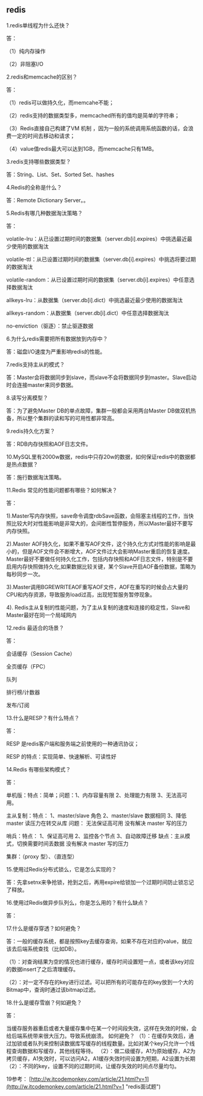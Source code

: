 
## redis ##
1.redis单线程为什么还快？

答：

（1）纯内存操作

（2）非阻塞I/O

2.redis和memcache的区别？

答：

（1）redis可以做持久化，而memcahe不能；

（2）redis支持的数据类型多，memcached所有的值均是简单的字符串；

（3）Redis直接自己构建了VM 机制 ，因为一般的系统调用系统函数的话，会浪费一定的时间去移动和请求；

（4）value值redis最大可以达到1GB，而memcache只有1MB。


3.redis支持哪些数据类型？

答：String、List、Set、Sorted Set、hashes

4.Redis的全称是什么？

答：Remote Dictionary Server。。

5.Redis有哪几种数据淘汰策略？

答：

volatile-lru：从已设置过期时间的数据集（server.db[i].expires）中挑选最近最少使用的数据淘汰

volatile-ttl：从已设置过期时间的数据集（server.db[i].expires）中挑选将要过期的数据淘汰

volatile-random：从已设置过期时间的数据集（server.db[i].expires）中任意选择数据淘汰

allkeys-lru：从数据集（server.db[i].dict）中挑选最近最少使用的数据淘汰

allkeys-random：从数据集（server.db[i].dict）中任意选择数据淘汰

no-enviction（驱逐）：禁止驱逐数据

6.为什么redis需要把所有数据放到内存中？

答：磁盘I/O速度为严重影响redis的性能。

7.redis支持主从的模式？

答：Master会将数据同步到slave，而slave不会将数据同步到master。Slave启动时会连接master来同步数据。

8.读写分离模型？

答：为了避免Master DB的单点故障，集群一般都会采用两台Master DB做双机热备，所以整个集群的读和写的可用性都非常高。

9.redis持久化方案？

答：RDB内存快照和AOF日志文件。

10.MySQL里有2000w数据，redis中只存20w的数据，如何保证redis中的数据都是热点数据？

答：施行数据淘汰策略。

11.Redis 常见的性能问题都有哪些？如何解决？

答：

1).Master写内存快照，save命令调度rdbSave函数，会阻塞主线程的工作，当快照比较大时对性能影响是非常大的，会间断性暂停服务，所以Master最好不要写内存快照。

2).Master AOF持久化，如果不重写AOF文件，这个持久化方式对性能的影响是最小的，但是AOF文件会不断增大，AOF文件过大会影响Master重启的恢复速度。Master最好不要做任何持久化工作，包括内存快照和AOF日志文件，特别是不要启用内存快照做持久化,如果数据比较关键，某个Slave开启AOF备份数据，策略为每秒同步一次。

3).Master调用BGREWRITEAOF重写AOF文件，AOF在重写的时候会占大量的CPU和内存资源，导致服务load过高，出现短暂服务暂停现象。

4). Redis主从复制的性能问题，为了主从复制的速度和连接的稳定性，Slave和Master最好在同一个局域网内

12.redis 最适合的场景？

答：

会话缓存（Session Cache）

全页缓存（FPC）

队列

排行榜/计数器

发布/订阅

13.什么是RESP？有什么特点？

答：

RESP 是redis客户端和服务端之前使用的一种通讯协议；

RESP 的特点：实现简单、快速解析、可读性好

14.Redis 有哪些架构模式？

答：

单机版：特点：简单；问题：1、内存容量有限 2、处理能力有限 3、无法高可用。

主从复制：特点：
1、master/slave 角色
2、master/slave 数据相同
3、降低 master 读压力在转交从库
问题：
无法保证高可用
没有解决 master 写的压力

哨兵：特点：
1、保证高可用
2、监控各个节点
3、自动故障迁移
缺点：主从模式，切换需要时间丢数据
没有解决 master 写的压力

集群：（proxy 型）、（直连型）



15.使用过Redis分布式锁么，它是怎么实现的？

答：先拿setnx来争抢锁，抢到之后，再用expire给锁加一个过期时间防止锁忘记了释放。

16.使用过Redis做异步队列么，你是怎么用的？有什么缺点？

答：

17.什么是缓存穿透？如何避免？

答：一般的缓存系统，都是按照key去缓存查询，如果不存在对应的value，就应该去后端系统查找（比如DB）。

（1）：对查询结果为空的情况也进行缓存，缓存时间设置短一点，或者该key对应的数据insert了之后清理缓存。

（2）：对一定不存在的key进行过滤。可以把所有的可能存在的key放到一个大的Bitmap中，查询时通过该bitmap过滤。

18.什么是缓存雪崩？何如避免？

答：

当缓存服务器重启或者大量缓存集中在某一个时间段失效，这样在失效的时候，会给后端系统带来很大压力。导致系统崩溃。
如何避免？
（1）：在缓存失效后，通过加锁或者队列来控制读数据库写缓存的线程数量。比如对某个key只允许一个线程查询数据和写缓存，其他线程等待。
（2）：做二级缓存，A1为原始缓存，A2为拷贝缓存，A1失效时，可以访问A2，A1缓存失效时间设置为短期，A2设置为长期
（2）：不同的key，设置不同的过期时间，让缓存失效的时间点尽量均匀。

19参考：
[http://w.itcodemonkey.com/article/21.html?v=1](http://w.itcodemonkey.com/article/21.html?v=1 "redis面试题")

